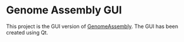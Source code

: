 # Genome Assembly GUI

This project is the GUI version of [GenomeAssembly](https://github.com/souris-dev/GenomeAssembly).
The GUI has been created using Qt.
